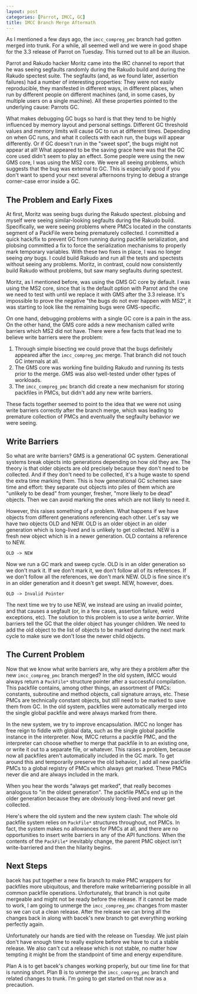```yaml
---
layout: post
categories: [Parrot, IMCC, GC]
title: IMCC Branch Merge Aftermath
---
```


As I mentioned a few days ago, the `imcc_compreg_pmc` branch had gotten merged
into trunk. For a while, all seemed well and we were in good shape for the
3.3 release of Parrot on Tuesday. This turned out to all be an illusion.

Parrot and Rakudo hacker Moritz came into the IRC channel to report that he was
seeing segfaults randomly during the Rakudo build and during the Rakudo spectest
suite. The segfaults (and, as we found later, assertion failures) had a number
of interesting properties: They were not easily reproducible, they manifested
in different ways, in different places, when run by different people on
different machines (and, in some cases, by multiple users on a single machine).
All these properties pointed to the underlying cause: Parrots GC.

What makes debugging GC bugs so hard is that they tend to be highly influenced
by memory layout and personal settings. Different GC threshold values and
memory limits will cause GC to run at different times. Depending on when GC
runs, and what it collects with each run, the bugs will appear differently. Or
if GC doesn't run in the "sweet spot", the bugs might not appear at all! What
appeared to be the saving grace here was that the GC core used didn't seem
to play an effect. Some people were using the new GMS core, I was using the MS2
core. We were all seeing problems, which suggests that the bug was external to
GC. This is especially good if you don't want to spend your next several
afternoons trying to debug a strange corner-case error inside a GC.

## The Problem and Early Fixes

At first, Moritz was seeing bugs during the Rakudo spectest. plobsing and myself
were seeing similar-looking segfaults during the Rakudo build. Specifically, we
were seeing problems where PMCs located in the constants segment of a PackFile
were being prematurely collected. I committed a quick hack/fix to prevent GC
from running during packfile serialization, and plobsing committed a fix to
force the serialization mechanisms to properly mark temporary variables. With
these two fixes in place, I was no longer seeing *any* bugs. I could build
Rakudo and run all the tests and spectests without seeing any problems. Moritz,
in contrast, could now consistently build Rakudo without problems, but saw many
segfaults during spectest.

Moritz, as I mentioned before, was using the GMS GC core by default. I was using
the MS2 core, since that is the default option with Parrot and the one we need
to test with until we replace it with GMS after the 3.3 release. It's impossible
to prove the negative "the bugs do not ever happen with MS2", it was starting
to look like the remaining bugs were GMS-specific. 

On one hand, debugging problems with a single GC core is a pain in the ass. On
the other hand, the GMS core adds a new mechanism called write barriers which
MS2 did not have. There were a few facts that lead me to believe write barriers
were the problem:

1. Through simple bisecting we could prove that the bugs definitely appeared
   after the `imcc_compreg_pmc` merge. That branch did not touch GC internals at
   all.
2. The GMS core was working fine building Rakudo and running its tests prior to
   the merge. GMS was also well-tested under other types of workloads. 
3. The `imcc_compreg_pmc` branch did create a new mechanism for storing
   packfiles in PMCs, but didn't add any new write barriers.
   
These facts together seemed to point to the idea that we were not using write
barriers correctly after the branch merge, which was leading to premature
collection of PMCs and eventually the segfaulty behavior we were seeing.

## Write Barriers

So what are write barriers? GMS is a generational GC system. Generational
systems break objects into generations depending on how old they are. The theory
is that older objects are old precisely because they don't need to be collected.
And if they don't need to be collected, it's a huge waste to spend the extra
time marking them. This is how generational GC schemes save time and effort:
they separate out objects into piles of them which are "unlikely to be dead"
from younger, fresher, "more likely to be dead" objects. Then we can avoid
marking the ones which are not likely to need it.

However, this raises something of a problem. What happens if we have objects
from different generations referencing each other. Let's say we have two objects
OLD and NEW. OLD is an older object in an older generation which is long-lived
and is unlikely to get collected. NEW is a fresh new object which is in a newer
generation. OLD contains a reference to NEW.

    OLD -> NEW

Now we run a GC mark and sweep cycle. OLD is in an older generation so we don't
mark it. If we don't mark it, we don't follow all of its references. If we don't
follow all the references, we don't mark NEW. OLD is fine since it's in an older
generation and it doesn't get swept. NEW, however, does. 

    OLD -> Invalid Pointer

The next time we try to use NEW, we instead are using an invalid pointer, and
that causes a segfault (or, in a few cases, assertion failure, weird exceptions,
etc). The solution to this problem is to use a *write barrier*. Write barriers
tell the GC that the older object has younger children. We need to add the old
object to the list of objects to be marked during the next mark cycle to make
sure we don't lose the newer child objects.

## The Current Problem

Now that we know what write barriers are, why are they a problem after the new
`imcc_compreg_pmc` branch merged? In the old system, IMCC would always return
a `PackFile*` structure pointer after a successful compilation. This packfile
contains, among other things, an assortment of PMCs: constants, subroutine and
method objects, call signature arrays, etc. These PMCs are technically constant
objects, but still need to be marked to save them from GC. In the old system,
packfiles were automatically merged into the single global packfile and were
always marked from there.

In the new system, we try to improve encapsulation. IMCC no longer has free
reign to fiddle with global data, such as the single global packfile instance
in the interpreter. Now, IMCC returns a packfile PMC, and the interpreter can
choose whether to merge that packfile in to an existing one, or write it out
to a separate file, or whatever. This raises a problem, because now all
packfiles aren't automatically included in the GC mark. To get around this and
temporarily preserve the old behavior, I add all new packfile PMCs to a global
registry of PMCs which always get marked. These PMCs never die and are always
included in the mark.

When you hear the words "always get marked", that really becomes analogous to
"in the oldest generation". The packfile PMCs end up in the older generation
because they are obviously long-lived and never get collected.

Here's where the old system and the new system clash: The whole old packfile
system relies on `PackFile*` structures throughout, not PMCs. In fact, the
system makes no allowances for PMCs at all, and there are no opportunities to
insert write barriers in any of the API functions. When the contents of the
`PackFile*` inevitably change, the parent PMC object isn't write-barriered and
then the hilarity begins.

## Next Steps

bacek has put together a new fix branch to make PMC wrappers for packfiles more
ubiquitous, and therefore make writebarriering possible in all common packfile
operations. Unfortunately, that branch is not quite mergeable and might not be
ready before the release. If it cannot be made to work, I am going to unmerge
the `imcc_compreg_pmc` changes from master so we can cut a clean release. After
the release we can bring all the changes back in along with bacek's new branch
to get everything working perfectly again.

Unfortunately our hands are tied with the release on Tuesday. We just plain
don't have enough time to really explore before we have to cut a stable release.
We also can't cut a release which is not stable, no matter how tempting it might
be from the standpoint of time and energy expenditure.

Plan A is to get bacek's changes working properly, but our time line for that
is running short. Plan B is to unmerge the `imcc_compreg_pmc` branch and related
changes to trunk. I'm going to get started on that now as a precaution.
